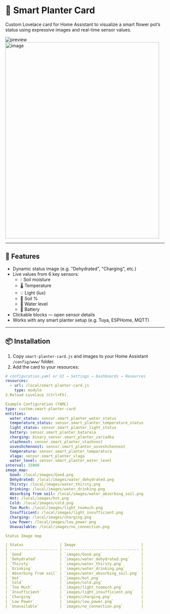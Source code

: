 # 🌱 Smart Planter Card

Custom Lovelace card for Home Assistant to visualize a smart flower pot’s status using expressive images and real-time sensor values.

![preview](./images/Good.png)
<img width="486" height="619" alt="image" src="https://github.com/user-attachments/assets/962b2e39-0e36-4b8c-9d03-64eca7be9859" />

---

## 🔧 Features

- Dynamic status image (e.g. "Dehydrated", "Charging", etc.)
- Live values from 6 key sensors:
  - 💧 Soil moisture
  - 🌡️ Temperature
  - 💡 Light (lux)
  - 🌿 Soil %
  - 🚰 Water level
  - 🔋 Battery
- Clickable blocks — open sensor details
- Works with any smart planter setup (e.g. Tuya, ESPHome, MQTT)

---

## 📦 Installation

1. Copy `smart-planter-card.js` and images to your Home Assistant `/config/www/` folder.
2. Add the card to your resources:

```yaml
# configuration.yaml or UI → Settings → Dashboards → Resources
resources:
  - url: /local/smart-planter-card.js
    type: module
3.Reload Lovelace (Ctrl+F5).

Example Configuration (YAML)
type: custom:smart-planter-card
entities:
  water_status: sensor.smart_planter_water_status
  temperature_status: sensor.smart_planter_temperature_status
  light_status: sensor.smart_planter_light_status
  battery: sensor.smart_planter_batareia
  charging: binary_sensor.smart_planter_zariadka
  vlazhnost: sensor.smart_planter_vlazhnost
  osveshchennost: sensor.smart_planter_osveshchennost
  temperatura: sensor.smart_planter_temperatura
  vlaga: sensor.smart_planter_vlaga
  water_level: sensor.smart_planter_water_level
interval: 15000
image_map:
  Good: /local/images/Good.png
  Dehydrated: /local/images/water_dehydrated.png
  Thirsty: /local/images/water_thirsty.png
  Drinking: /local/images/water_drinking.png
  Absorbing from soil: /local/images/water_absorbing_soil.png
  Hot: /local/images/hot.png
  Cold: /local/images/cold.png
  Too Much: /local/images/light_toomuch.png
  Insufficient: /local/images/light_insufficient.png
  Charging: /local/images/charging.png
  Low Power: /local/images/low_power.png
  Unavailable: /local/images/no_connection.png

Status Image map

| Status                | Image                             |
| --------------------- | --------------------------------- |
| `Good`                | `images/Good.png`                 |
| `Dehydrated`          | `images/water_dehydrated.png`     |
| `Thirsty`             | `images/water_thirsty.png`        |
| `Drinking`            | `images/water_drinking.png`       |
| `Absorbing from soil` | `images/water_absorbing_soil.png` |
| `Hot`                 | `images/hot.png`                  |
| `Cold`                | `images/cold.png`                 |
| `Too Much`            | `images/light_toomuch.png`        |
| `Insufficient`        | `images/light_insufficient.png`   |
| `Charging`            | `images/charging.png`             |
| `Low Power`           | `images/low_power.png`            |
| `Unavailable`         | `images/no_connection.png`        |

